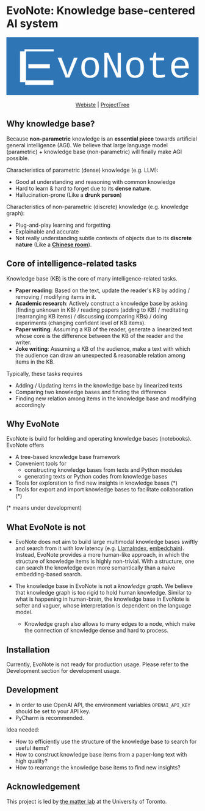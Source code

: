 
# EvoNote: Knowledge base-centered AI system

![Evomark](./docs/evonote.svg)

<center>
<a href="https://evonote.org">Webiste</a> | <a href="https://evonote.org/html/project_tree.html">ProjectTree</a>
</center>

## Why knowledge base?

Because **non-parametric** knowledge is an **essential piece** towards artificial general intelligence (AGI). We believe that large language model (parametric) + knowledge base (non-parametric) will finally make AGI possible. 

Characteristics of parametric (dense) knowledge (e.g. LLM):

- Good at understanding and reasoning with common knowledge
- Hard to learn & hard to forget due to its **dense nature**.
- Hallucination-prone (Like a **drunk person**)

Characteristics of non-parametric (discrete) knowledge (e.g. knowledge graph):

- Plug-and-play learning and forgetting
- Explainable and accurate
- Not really understanding subtle contexts of objects due to its **discrete nature** (Like a [**Chinese room**](https://plato.stanford.edu/entries/chinese-room/)).

## Core of intelligence-related tasks

Knowledge base (KB) is the core of many intelligence-related tasks.

- **Paper reading**: Based on the text, update the reader's KB by adding / removing / modifying items in it.
- **Academic research**: Actively construct a knowledge base by asking (finding unknown in KB) / reading papers (adding to KB) / meditating (rearranging KB items) / discussing (comparing KBs) / doing experiments (changing confident level of KB items).  
- **Paper writing**: Assuming a KB of the reader, generate a linearized text whose core is the difference between the KB of the reader and the writer.
- **Joke writing**: Assuming a KB of the audience, make 
a text with which the audience can draw an unexpected & reasonable relation among items in the KB.

Typically, these tasks requires 

- Adding / Updating items in the knowledge base by linearized texts
- Comparing two knowledge bases and finding the difference
- Finding new relation among items in the knowledge base and modifying accordingly 

## Why EvoNote

EvoNote is build for holding and operating knowledge bases (notebooks). EvoNote offers

- A tree-based knowledge base framework
- Convenient tools for 
  - constructing knowledge bases from texts and Python modules
  - generating texts or Python codes from knowledge bases
- Tools for exploration to find new insights in knowledge bases (*)
- Tools for export and import knowledge bases to facilitate collaboration (*)

(* means under development)

## What EvoNote is not

- EvoNote does not aim to build large multimodal knowledge bases swiftly and search from it with low latency (e.g. [LlamaIndex](https://github.com/jerryjliu/llama_index), [embedchain](https://github.com/embedchain/embedchain)). Instead, EvoNote provides a more human-like approach, in which the structure of knowledge items is highly non-trivial. With a structure, one can search the knowledge even more semantically than a naive embedding-based search.

- The knowledge base in EvoNote is not a *knowledge graph*. We believe that knowledge graph is too rigid to hold human knowledge. Similar to what is happening in human-brain, the knowledge base in EvoNote is softer and vaguer, whose interpretation is dependent on the language model. 
  - Knowledge graph also allows to many edges to a node, which make the connection of knowledge dense and hard to process.

## Installation

Currently, EvoNote is not ready for production usage. Please refer to the Development section for development usage.

## Development

- In order to use OpenAI API, the environment variables `OPENAI_API_KEY` should be set to your API key.
- PyCharm is recommended.

Idea needed:
- How to efficiently use the structure of the knowledge base to search for useful items?
- How to construct knowledge base items from a paper-long text with high quality?
- How to rearrange the knowledge base items to find new insights?

## Acknowledgement

This project is led by [the matter lab](https://www.matter.toronto.edu/) at the University of Toronto.